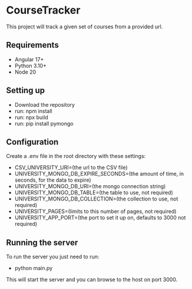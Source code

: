 # CourseTracker

This project will track a given set of courses from a provided url.

## Requirements

- Angular 17+
- Python 3.10+
- Node 20

## Setting up

- Download the repository
- run: npm install
- run: npx build
- run: pip install pymongo

## Configuration

Create a .env file in the root directory with these settings:

* CSV_UNIVERSITY_URI=(the url to the CSV file)
* UNIVERSITY_MONGO_DB_EXPIRE_SECONDS=(the amount of time, in seconds, for the data to expire)
* UNIVERSITY_MONGO_DB_URI=(the mongo connection string)
* UNIVERSITY_MONGO_DB_TABLE=(the table to use, not required)
* UNIVERSITY_MONGO_DB_COLLECTION=(the collection to use, not required)
* UNIVERSITY_PAGES=(limits to this number of pages, not required)
* UNIVERSITY_APP_PORT=(the port to set it up on, defaults to 3000 not required)

## Running the server

To run the server you just need to run:
* python main.py

This will start the server and you can browse to the host on port 3000.
